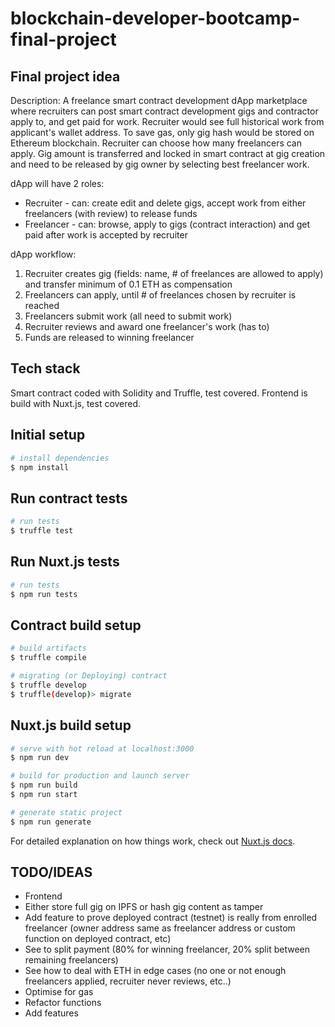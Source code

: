 # blockchain-developer-bootcamp-final-project

## Final project idea

Description: A freelance smart contract development dApp marketplace where recruiters can post smart contract development gigs and contractor apply to, and get paid for work.
Recruiter would see full historical work from applicant's wallet address.
To save gas, only gig hash would be stored on Ethereum blockchain.
Recruiter can choose how many freelancers can apply.
Gig amount is transferred and locked in smart contract at gig creation and need to be released by gig owner by selecting best freelancer work.

dApp will have 2 roles:

- Recruiter - can: create edit and delete gigs, accept work from either freelancers (with review) to release funds
- Freelancer - can: browse, apply to gigs (contract interaction) and get paid after work is accepted by recruiter

dApp workflow:

1. Recruiter creates gig (fields: name, # of freelances are allowed to apply) and transfer minimum of 0.1 ETH as compensation
2. Freelancers can apply, until # of freelances chosen by recruiter is reached
3. Freelancers submit work (all need to submit work)
4. Recruiter reviews and award one freelancer's work (has to)
5. Funds are released to winning freelancer

## Tech stack

Smart contract coded with Solidity and Truffle, test covered.
Frontend is build with Nuxt.js, test covered.

## Initial setup

```bash
# install dependencies
$ npm install
```

## Run contract tests

```bash
# run tests
$ truffle test
```

## Run Nuxt.js tests

```bash
# run tests
$ npm run tests
```

## Contract build setup

```bash
# build artifacts
$ truffle compile

# migrating (or Deploying) contract
$ truffle develop
$ truffle(develop)> migrate
```

## Nuxt.js build setup

```bash
# serve with hot reload at localhost:3000
$ npm run dev

# build for production and launch server
$ npm run build
$ npm run start

# generate static project
$ npm run generate
```

For detailed explanation on how things work, check out [Nuxt.js docs](https://nuxtjs.org).

## TODO/IDEAS

- Frontend
- Either store full gig on IPFS or hash gig content as tamper
- Add feature to prove deployed contract (testnet) is really from enrolled freelancer (owner address same as freelancer address or custom function on deployed contract, etc)
- See to split payment (80% for winning freelancer, 20% split between remaining freelancers)
- See how to deal with ETH in edge cases (no one or not enough freelancers applied, recruiter never reviews, etc..)
- Optimise for gas
- Refactor functions
- Add features
